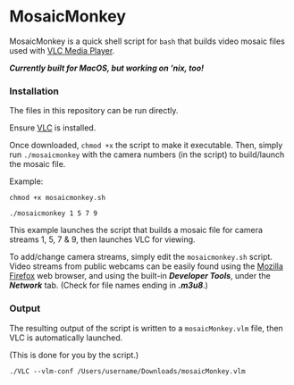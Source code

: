 # MosaicMonkey
MosaicMonkey is a quick shell script for `bash` that builds video mosaic files used with [VLC Media Player](https://www.videolan.org/).

***Currently built for MacOS, but working on 'nix, too!***


 ### Installation ###
The files in this repository can be run directly.

Ensure [VLC](https://www.videolan.org/) is installed.

Once downloaded, `chmod +x` the script to make it executable.  Then, simply run `./mosaicmonkey` with the camera numbers \(in the script\) to build/launch the mosaic file. 

Example:

`chmod +x mosaicmonkey.sh`

`./mosaicmonkey 1 5 7 9`

This example launches the script that builds a mosaic file for camera streams 1, 5, 7 & 9, then launches VLC for viewing.

To add/change camera streams, simply edit the `mosaicmonkey.sh` script.
Video streams from public webcams can be easily found using the [Mozilla Firefox](https://www.mozilla.org/en-US/firefox/) web browser, and using the built-in ***Developer Tools***, under the ***Network*** tab. \(Check for file names ending in ***.m3u8***.)

### Output ###
The resulting output of the script is written to a `mosaicMonkey.vlm` file, then VLC is automatically launched.

\(This is done for you by the script.\)

`./VLC --vlm-conf /Users/username/Downloads/mosaicMonkey.vlm`

